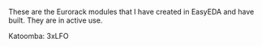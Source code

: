 These are the Eurorack modules that I have created in EasyEDA and have built. They are in active use.

Katoomba: 3xLFO
